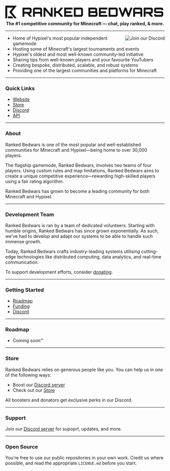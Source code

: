 <p align="center">
	<a href="https://discord.gg/rankedbedwars">
		<picture>
			<source srcset="Wordmark.svg" media="(prefers-color-scheme: dark)">
			<img src="Wordmark_Black.svg" loading="eager" width="520px" title="Ranked Bedwars" alt="Ranked Bedwars" />
		</picture>
	</a><br>
	<b>The #1 competitive community for Minecraft — chat, play ranked, & more.</b>
</p>

---
<a href="https://discord.gg/rankedbedwars">
  <img src="https://discordapp.com/api/guilds/1014230302622744677/widget.png?style=banner3" align="right" title="Join our Discord" alt="Join our Discord">
</a>

- Home of Hypixel's most popular independent gamemode
- Hosting some of Minecraft's largest tournaments and events
- Hypixel's oldest and most well-known community-led initiative
- Sharing tips from well-known players and your favourite YouTubers
- Creating bespoke, distributed, scalable, and robust systems
- Providing one of the largest communities and platforms for Minecraft

---
### Quick Links
- [Website](https://rbw.gg)
- [Store](https://store.rbw.gg)
- [Discord](https://discord.rbw.gg)
- [API](https://api.rbw.gg)

---
### About
Ranked Bedwars is one of the most popular and well-established communities for Minecraft and Hypixel—being home to over 30,000 players.

The flagship gamemode, Ranked Bedwars, involves two teams of four players. Using custom rules and map limitations, Ranked Bedwars aims to create a unique competitive experience—rewarding high-skilled players using a fair rating algorithm.

Ranked Bedwars has grown to become a leading community for both Minecraft and Hypixel.

---
### Development Team
Ranked Bedwars is ran by a team of dedicated volunteers. Starting with humble origins, Ranked Bedwars has since grown exponentially. As such, we've had to develop and adapt our systems to be able to handle such immense growth.

Today, Ranked Bedwars crafts industry-leading systems utilising cutting-edge technologies like distributed computing, data analytics, and real-time communication.

To support development efforts, consider [donating](#funding).

---
### Getting Started
- [Roadmap](#roadmap)
- [Funding](#funding)
- [Discord](https://discord.gg/rankedbedwars)

---
### Roadmap
- Coming soon™

---
### Store
Ranked Bedwars relies on generous people like you. You can help us in one of the following ways:
- Boost our [Discord server](https://discord.rbw.gg)
- Check out our [Store](https://store.rbw.gg)

All boosters and donators get exclusive perks in our Discord.

---
### Support
Join our [Discord server](https://discord.rbw.gg) for supoprt, updates, and more.

---
### Open Source
You're free to use our public repositories in your own work. Credit us where possible, and read the appropriate `LICENSE.md` before you start.

